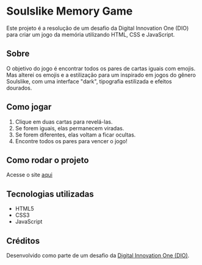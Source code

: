 # Soulslike Memory Game

Este projeto é a resolução de um desafio da Digital Innovation One (DIO) para criar um jogo da memória utilizando HTML, CSS e JavaScript.

## Sobre

O objetivo do jogo é encontrar todos os pares de cartas iguais com emojis.
Mas alterei os emojis e a estilização para um inspirado em jogos do gênero Soulslike, com uma interface "dark", tipografia estilizada e efeitos dourados.

## Como jogar

1. Clique em duas cartas para revelá-las.
2. Se forem iguais, elas permanecem viradas.
3. Se forem diferentes, elas voltam a ficar ocultas.
4. Encontre todos os pares para vencer o jogo!

## Como rodar o projeto

Acesse o site [aqui](https://www.dio.me/)

## Tecnologias utilizadas

- HTML5
- CSS3
- JavaScript

## Créditos

Desenvolvido como parte de um desafio da [Digital Innovation One (DIO)](https://www.dio.me/).
